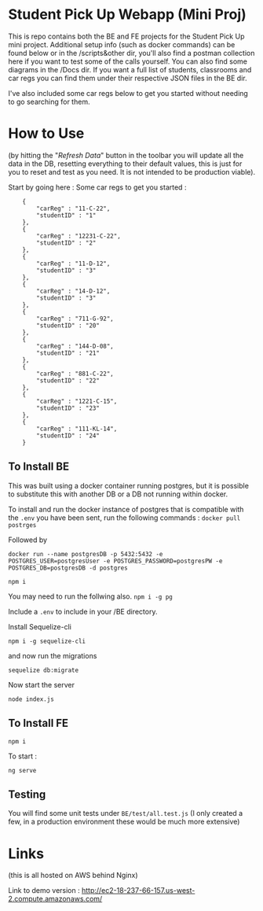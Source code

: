 # Student Pick Up Webapp (Mini Proj)


This is repo contains both the BE and FE projects for the Student Pick Up mini project. 
Additional setup info (such as docker commands) can be found below or in the /scripts&other dir, you'll also find a postman collection here if you want to test some of the calls yourself.
You can also find some diagrams in the /Docs dir. If you want a full list of students, classrooms and car regs you can find them under their respective JSON files in the BE dir. 

I've also included some car regs below to get you started without needing to go searching for them. 

# How to Use

(by hitting the "_Refresh Data_" button in the toolbar you will update all the data in the DB, resetting everything to their default values, this is just for you to reset and test as you need. It is not intended to be production viable).

Start by going here : 
Some car regs to get you started :
```
    {
        "carReg" : "11-C-22",
        "studentID" : "1"
    },
    {
        "carReg" : "12231-C-22",
        "studentID" : "2"
    },
    {
        "carReg" : "11-D-12",
        "studentID" : "3"
    },
    {
        "carReg" : "14-D-12",
        "studentID" : "3"
    },
    {
        "carReg" : "711-G-92",
        "studentID" : "20"
    },
    {
        "carReg" : "144-D-08",
        "studentID" : "21"
    },
    {
        "carReg" : "881-C-22",
        "studentID" : "22"
    },
    {
        "carReg" : "1221-C-15",
        "studentID" : "23"
    },
    {
        "carReg" : "111-KL-14",
        "studentID" : "24"
    }
```

## To Install BE

This was built using a docker container running postgres, but it is possible to substitute this with another DB or a DB not running within docker.

To install and run the docker instance of postgres that is compatible with the `.env` you have been sent, run the following commands : 
`docker pull postrges`

Followed by

`docker run --name postgresDB -p 5432:5432 -e POSTGRES_USER=postgresUser -e POSTGRES_PASSWORD=postgresPW -e POSTGRES_DB=postgresDB -d postgres`

`npm i`

You may need to run the follwing also.
`npm i -g pg`

Include a `.env` to include in your /BE directory.

Install Sequelize-cli 

`npm i -g sequelize-cli`

and now run the migrations

`sequelize db:migrate`

Now start the server 

`node index.js`

## To Install FE

`npm i`

To start : 

`ng serve` 

## Testing
You will find some unit tests under `BE/test/all.test.js`
(I only created a few, in a production environment these would be much more extensive)

# Links

(this is all hosted on AWS behind Nginx)

Link to demo version : http://ec2-18-237-66-157.us-west-2.compute.amazonaws.com/